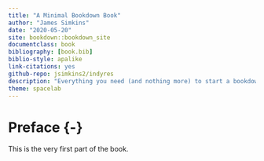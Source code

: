 ```yaml
--- 
title: "A Minimal Bookdown Book"
author: "James Simkins"
date: "2020-05-20"
site: bookdown::bookdown_site
documentclass: book
bibliography: [book.bib]
biblio-style: apalike
link-citations: yes
github-repo: jsimkins2/indyres
description: "Everything you need (and nothing more) to start a bookdown book."
theme: spacelab
---
```


# Preface {-}

This is the very first part of the book.
